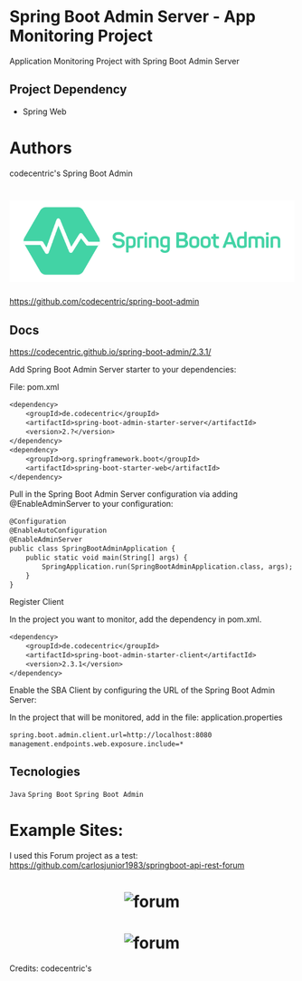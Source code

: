 # Spring Boot Admin Server - App Monitoring Project

Application Monitoring Project with Spring Boot Admin Server


## Project Dependency

- Spring Web


# Authors

codecentric's Spring Boot Admin


<h1 align="center">
    <img alt="codecentric" title="codecentric" src="https://github.com/codecentric/spring-boot-admin/blob/master/images/logo-spring-boot-admin.png"  /><br>
</h1>


https://github.com/codecentric/spring-boot-admin

## Docs

https://codecentric.github.io/spring-boot-admin/2.3.1/


Add Spring Boot Admin Server starter to your dependencies:

File: pom.xml

```
<dependency>
    <groupId>de.codecentric</groupId>
    <artifactId>spring-boot-admin-starter-server</artifactId>
    <version>2.?</version>
</dependency>
<dependency>
    <groupId>org.springframework.boot</groupId>
    <artifactId>spring-boot-starter-web</artifactId>
</dependency>

```

Pull in the Spring Boot Admin Server configuration via adding @EnableAdminServer to your configuration:

```
@Configuration
@EnableAutoConfiguration
@EnableAdminServer
public class SpringBootAdminApplication {
    public static void main(String[] args) {
        SpringApplication.run(SpringBootAdminApplication.class, args);
    }
}

```


Register Client

In the project you want to monitor, add the dependency in pom.xml.

```
<dependency>
    <groupId>de.codecentric</groupId>
    <artifactId>spring-boot-admin-starter-client</artifactId>
    <version>2.3.1</version>
</dependency>
```

Enable the SBA Client by configuring the URL of the Spring Boot Admin Server:

In the project that will be monitored, add in the file: application.properties 

```
spring.boot.admin.client.url=http://localhost:8080  
management.endpoints.web.exposure.include=*  
```



## Tecnologies

`Java` `Spring Boot` `Spring Boot Admin` 
 



# Example Sites:


I used this Forum project as a test: https://github.com/carlosjunior1983/springboot-api-rest-forum

<h1 align="center">
    <img alt="forum" title="forum" src="https://github.com/carlosjunior1983/springboot-admin-server-monitoring/blob/main/img/monitor.PNG"  /><br>
</h1>


<h1 align="center">
    <img alt="forum" title="forum" src="https://github.com/carlosjunior1983/springboot-admin-server-monitoring/blob/main/img/monitor2.PNG"  /><br>
</h1>


 
 
 
 Credits: codecentric's
